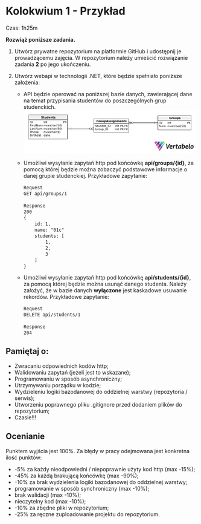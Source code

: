 ﻿# Kolokwium 1 - Przykład
Czas: 1h25m

**Rozwiąż poniższe zadania.**

1. Utwórz prywatne repozytorium na platformie GitHub i udostępnij je prowadzącemu zajęcia. W repozytorium należy umieścić rozwiązanie zadania **2** po jego ukończeniu.
2. Utwórz webapi w technologii .NET, które będzie spełniało poniższe założenia:

    - API będzie operować na  poniższej bazie danych, zawierającej dane na temat przypisania studentów do poszczególnych grup studenckich.
      ![Alt text](./Diagram.png "Diagram")
   
    - Umożliwi wysyłanie zapytań http pod końcówkę **api/groups/{id}**, za pomocą której będzie można zobaczyć podstawowe informacje o danej grupie studenckiej.
      Przykładowe zapytanie:
      ```
      Request
      GET api/groups/1

      Response
      200
      {
          id: 1,
          name: "01c"
          students: [
              1,
              2,
              3
          ]
      }
      ```

    - Umożliwi wysyłanie zapytań http pod końcówkę **api/students/{id}**, za pomocą której będzie można usunąć danego studenta. Należy założyć, że w bazie danych **wyłączone** jest kaskadowe usuwanie rekordów.
      Przykładowe zapytanie:
      ```
      Request
      DELETE api/students/1

      Response
      204
      ```
      
## Pamiętaj o:
- Zwracaniu odpowiednich kodów http;
- Walidowaniu zapytań (jeżeli jest to wskazane);
- Programowaniu w sposób asynchroniczny;
- Utrzymywaniu porządku w kodzie;
- Wydzieleniu logiki bazodanowej do oddzielnej warstwy (repozytoria / serwis);
- Utworzeniu poprawnego pliku .gitignore przed dodaniem plików do repozytorium;
- Czasie!!!

## Ocenianie
Punktem wyjścia jest 100%. Za błędy w pracy odejmowana jest konkretna ilość punktów:
- -5% za każdy nieodpowiedni / niepoprawnie użyty kod http (max -15%);
- -45% za każdą brakującą końcówkę (max -90%);
- -10% za brak wydzielenia logiki bazodanowej do oddzielnej warstwy;
- programowanie w sposób synchroniczny (max -10%);
- brak walidacji (max -10%);
- nieczytelny kod (max -10%);
- -10% za zbędne pliki w repozytorium;
- -25% za ręczne zuploadowanie projektu do repozytorium.